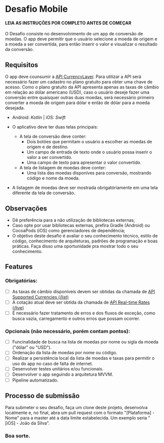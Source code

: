 # Desafio Mobile


#### LEIA AS INSTRUÇÕES POR COMPLETO ANTES DE COMEÇAR

O Desafio consiste no desenvolvimento de um app de conversão de moedas. O app deve permitir que o usuário selecione a moeda de origem e a moeda a ser convertida, para então inserir o valor e visualizar o resultado da conversão. 

## Requisitos

O app deve counsumir a [API CurrencyLayer](https://currencylayer.com/documentation). Para utilizar a API será necessário fazer um cadastro no plano gratuito para obter uma chave de acesso. Como o plano gratuito da API apresenta apenas as taxas de câmbio em relação ao dólar americano (USD), caso o usuário deseje fazer uma conversão entre quaisquer outras duas moedas, será necessário primeiro converter a moeda de origem para dólar e então de dólar para a moeda desejada.  

* Android: _Kotlin_ | iOS: _Swift_
* O aplicativo deve ter duas telas principais:
   * A tela de conversão deve conter:
      * Dois botões que permitam o usuário a escolher as moedas de origem e de destino.
      * Um campo de entrada de texto onde o usuário possa inserir o valor a ser convertido.
      * Uma campo de texto para apresentar o valor convertido.
   * A tela de listagem de moedas deve conter:
      * Uma lista das moedas disponíves para conversão, mostrando código e nome da moeda.
    
* A listagem de moedas deve ser mostrada obrigatóriamente em uma tela diferente da tela de conversão.

## Observações
* Dê preferência para a não utilização de bibliotecas externas;
* Caso opte por usar bibliotecas externas, prefira Gradle (Android) ou CocoaPods (iOS) como gerenciadores de dependência;
* O objetivo deste desafio é avaliar o seu conhecimento técnico, estilo de código, conhecimento de arquiteturas, padrões de programação e boas práticas. Faça disso uma oportunidade pra mostrar todo o seu conhecimento.

## Features
### Obrigatórias:
- [ ] As taxas de câmbio disponíveis devem ser obtidas da chamada de [API Supported Currencies (/list)](https://currencylayer.com/documentation)
- [ ] A cotação atual deve ser obtida da chamada de [API Real-time Rates (/live)](https://currencylayer.com/documentation)
- [ ] É necessário fazer tratamento de erros e dos fluxos de exceção, como busca vazia, carregamento e outros erros que possam ocorrer.

### Opcionais (não necessário, porém contam pontos):
- [ ] Funcinalidade de busca na lista de moedas por nome ou sigla da moeda ("dólar" ou "USD").
- [ ] Ordenação da lista de moedas por nome ou código.
- [ ] Realizar a persistência local da lista de moedas e taxas para permitir o uso do app no caso de falta de internet.
- [ ] Desenvolver testes unitários e/ou funcionais.
- [ ] Desenvolver o app seguindo a arquitetura MVVM.
- [ ] Pipeline automatizado.

## Processo de submissão
Para submeter o seu desafio, faça um clone deste projeto, desenvolva localmente e, no final, abra um pull request com o formato "[Plataforma] - Nome" para a master até a data limite estabelecida. Um exemplo seria "[iOS] - João da Silva".

### Boa sorte.
